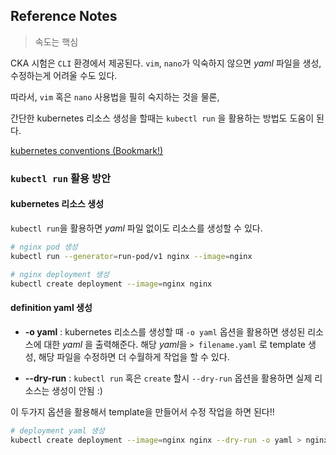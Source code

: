 ## Reference Notes

> 속도는 핵심

CKA 시험은 `CLI` 환경에서 제공된다. `vim`, `nano`가 익숙하지 않으면 *yaml* 파일을 생성, 수정하는게 어려울 수도 있다.

따라서, `vim` 혹은 `nano` 사용법을 필히 숙지하는 것을 물론,

간단한 kubernetes 리소스 생성을 할때는 `kubectl run` 을 활용하는 방법도 도움이 된다.

[kubernetes conventions (Bookmark!)](https://kubernetes.io/docs/reference/kubectl/conventions/)

### `kubectl run` 활용 방안

#### kubernetes 리소스 생성

`kubectl run`을 활용하면 *yaml* 파일 없이도 리소스를 생성할 수 있다.

```bash
# nginx pod 생성
kubectl run --generator=run-pod/v1 nginx --image=nginx
```
```bash
# nginx deployment 생성
kubectl create deployment --image=nginx nginx
```

#### definition yaml 생성

- **-o yaml** : kubernetes 리소스를 생성할 때 `-o yaml` 옵션을 활용하면 생성된 리소스에 대한 *yaml* 을 출력해준다.
해당 *yaml*을 `> filename.yaml` 로 template 생성, 해당 파일을 수정하면 더 수월하게 작업을 할 수 있다. 

- **--dry-run** : `kubectl run` 혹은 `create` 할시 `--dry-run` 옵션을 활용하면 실제 리소스는 생성이 안됨 :)

이 두가지 옵션을 활용해서 template을 만들어서 수정 작업을 하면 된다!!

```bash
# deployment yaml 생성
kubectl create deployment --image=nginx nginx --dry-run -o yaml > nginx-deployment.yaml
```
